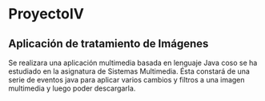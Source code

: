 # ProyectoIV #

## Aplicación de tratamiento de Imágenes ##


Se realizara una aplicación multimedia basada en lenguaje Java coso se ha estudiado en la asignatura de Sistemas Multimedia.  Ésta constará de una serie de eventos java para aplicar varios cambios y filtros a una imagen multimedia y luego poder descargarla.
